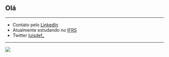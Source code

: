## Olá

-----
 - Contato pelo [LinkedIn](https://www.linkedin.com/in/assmannluisdev/)
 - Atualmente estudando no [IFRS](https://ifrs.edu.br/feliz/)
 - Twitter [luisdef_](https://twitter.com/luisdef_)
-----
<img src="https://github-stats.gonoc.vercel.app/api/top-langs/?username=luisassmann&layout=compact&custom_title=Código&theme=tokyonight" />

